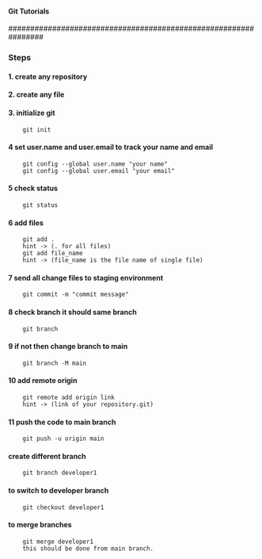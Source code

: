 #### Git Tutorials
################################################################

### Steps
#### 1. create any repository
#### 2. create any file 
#### 3. initialize git 
        git init
#### 4 set user.name and user.email to track your name and email
        git config --global user.name "your name"
        git config --global user.email "your email"
#### 5 check status
        git status
#### 6 add files
        git add . 
        hint -> (. for all files)
        git add file_name 
        hint -> (file_name is the file name of single file)
#### 7 send all change files to staging environment
        git commit -m "commit message"
#### 8 check branch it should same branch
        git branch
#### 9 if not then change branch to main
        git branch -M main
#### 10 add remote origin 
        git remote add origin link 
        hint -> (link of your repository.git)
#### 11 push the code to main branch
        git push -u origin main

#### create different branch
        git branch developer1

#### to switch to developer branch
        git checkout developer1

#### to merge branches
        git merge developer1 
        this should be done from main branch.

